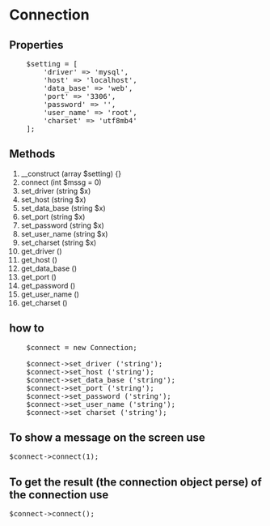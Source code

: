 # Connection

## Properties

<pre>
    $setting = [
        'driver' => 'mysql',
        'host' => 'localhost',
        'data_base' => 'web',
        'port' => '3306',
        'password' => '',
        'user_name' => 'root',
        'charset' => 'utf8mb4'
    ];
</pre>

## Methods

<ol>
    <li>__construct (array $setting) {}</li>
    <li>connect (int $mssg = 0)</li>
    <li>set_driver (string $x)</li>
    <li>set_host (string $x)</li>
    <li>set_data_base (string $x)</li>
    <li>set_port (string $x)</li>
    <li>set_password (string $x)</li>
    <li>set_user_name (string $x)</li>
    <li>set_charset (string $x)</li>
    <li>get_driver ()</li>
    <li>get_host ()</li>
    <li>get_data_base ()</li>
    <li>get_port ()</li>
    <li>get_password ()</li>
    <li>get_user_name ()</li>
    <li>get_charset ()</li>
</ol>

## how to 

<pre>
    $connect = new Connection;

    $connect->set_driver ('string');
    $connect->set_host ('string');
    $connect->set_data_base ('string');
    $connect->set_port ('string');
    $connect->set_password ('string');
    $connect->set_user_name ('string');
    $connect->set_charset ('string');
</pre>

## To show a message on the screen use

<pre>$connect->connect(1);</pre>

## To get the result (the connection object perse) of the connection use

<pre>$connect->connect();</pre>